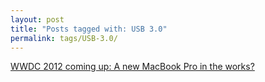 ```yaml
---
layout: post
title: "Posts tagged with: USB 3.0"
permalink: tags/USB-3.0/
---
```

[WWDC 2012 coming up: A new MacBook Pro in the works?](/2012/06/wwdc-2012-coming-up-new-macbook-pro-in)
